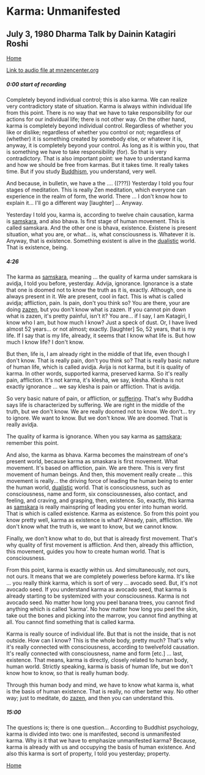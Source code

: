 <a name="0"></a>
# Karma: Unmanifested
## July 3, 1980 Dharma Talk by Dainin Katagiri Roshi

[Home](index.md)

[Link to audio file at mnzencenter.org](http://www.mnzencenter.org/media_download.php?file=katagiri_audio/dk19800703.mp3)

<a name="000"></a>
##### 0:00 start of recording

Completely beyond individual control; this is also karma. We can realize very contradictory state of situation. Karma is always within individual life from this point. There is no way that we have to take responsibility for our actions for our individual life; there is not other way. On the other hand, karma is completely beyond individual control. Regardless of whether you like or dislike; regardless of whether you control or not; regardless of (whether) it is something created by somebody else, or whatever it is, anyway, it is completely beyond your control. As long as it is within you, that is something we have to take responsibility (for). So that is very contradictory. That is also important point: we have to understand karma and how we should be free from karmas. But it takes time. It really takes time. But if you study [Buddhism](glossary#buddhism), you understand, very well. 

And because, in bulletin, we have a the .... ((???)) Yesterday I told you four stages of meditation. This is really Zen meditation, which everyone can experience in the realm of form, the world. There ... I don't know how to explain it... I'll go a different way [laughter] ... Anyway. 

Yesterday I told you, karma is, according to twelve chain causation, karma is [samskara](glossary#samskara), and also bhava. Is first stage of human movement. This is called samskara. And the other one is bhava, existence. Existene is present situation, what you are, or what... is, what consciousness is. Whatever it is. Anyway, that is existence. Something existent is alive in the [dualistic](glossary#dualistic) world. That is existence, being. 

##### 4:26

The karma as [samskara](glossary#samskara), meaning ... the quality of karma under samskara is avidja, I told you before, yesterday. Advija, ignorance. Ignorance is a state that one is doomed not to know the truth as it is, exactly. Although, one is always present in it. We are present, cool in fact. This is what is called avidja; affliction, pain. Is pain, don't you think so? You are there, your are doing [zazen](glossary#zazen), but you don't know what is zazen. If you cannot pin down what is zazen, it's pretty painful, isn't it? You are... if I say, I am Katagiri, I know who I am, but how much I know? Just a speck of dust. Or, I have lived almost 52 years... or not almost; exactly. [laughter] So, 52 years, that is my life. If I say that is my life, already, it seems that I know what life is. But how much I know life? I don't know.

But then, life is, I am already right in the middle of that life, even though I don't know. That is really pain, don't you think so? That is really basic nature of human life, which is called avidja. Avija is not karma, but it is quality of karma. In other words, supported karma, preserved karma. So it's really pain, affliction. It's not karma, it's klesha, we say, klesha. Klesha is not exactly ignorance ... we say klesha is pain or affliction. That is avidja. 

So very basic nature of pain, or affliction, or [suffering](glossary#suffering). That's why Buddha says life is characterized by suffering. We are right in the middle of the truth, but we don't know. We are really doomed not to know. We don't... try to ignore. We want to know. But we don't know. We are doomed. That is really avidja. 

The quality of karma is ignorance. When you say karma as [samskara](glossary#samskara); remember this point. 

And also, the karma as bhava. Karma becomes the mainstream of one's present world, because karma as smaskara is first movement. What movement. It's based on affliction, pain. We are there. This is very first movement of human beings. And then, this movement really create ... this movement is really... the driving force of leading the human being to enter the human world, [dualistic](glossary#dualistic) world. That is consciousness, such as consciousness, name and form, six consciousnesses, also contact, and feeling, and craving, and grasping, then, existence. So, exactly, this karma as [samskara](glossary#samskara) is really mainspring of leading you enter into human world. That is which is called existence. Karma as existence. So from this point you know pretty well, karma as existence is what? Already, pain, affliction. We don't know what the truth is, we want to know, but we cannot know. 

Finally, we don't know what to do, but that is already first movement. That's why quality of first movement is affliction. And then, already this affliction, this movement, guides you how to create human world. That is consciousness. 

From this point, karma is exactly within us. And simultaneously, not ours, not ours. It means that we are completely powerless before karma. It's like ... you really think karma, which is sort of very ... avocado seed. But, it's not avocado seed. If you understand karma as avocado seed, that karma is already starting to be systemized with your consciousness. Karma is not avocado seed. No matter how long you peel banana trees, you cannot find anything which is called 'karma'. No how matter how long you peel the skin, take out the bones and picking into the marrow, you cannot find anything at all. You cannot find something that is called karma. 

Karma is really source of individual life. But that is not the inside, that is not outside. How can I know? This is the whole body, pretty much? That's why it's really connected with consciousness, according to twelvefold causation. It's really connected with consciousness, name and form [etc.] ... last, existence. That means, karma is directly, closely related to human body, human world. Strictly speaking, karma is basis of human life, but we don't know how to know, so that is really human body. 

Through this human body and mind, we have to know what karma is, what is the basis of human existence. That is really, no other better way. No other way; just to meditate, do [zazen](glossary#zazen), and then you can understand this. 

##### 15:00

The questions is; there is one question... According to Buddhist psychology, karma is divided into two: one is manifested, second is unmanifested karma. Why is it that we have to emphasize unmanifested karma? Because, karma is already with us and occupying the basis of human existence. And also this karma is sort of property, I told you yesterday; property. 


[Home](index.md)
